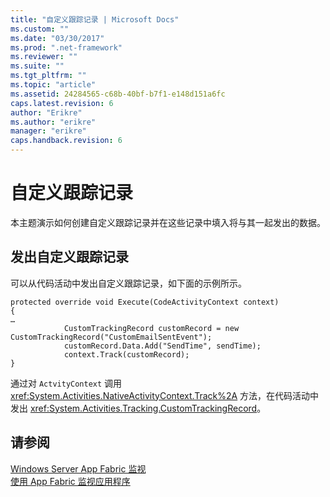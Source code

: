 ```yaml
---
title: "自定义跟踪记录 | Microsoft Docs"
ms.custom: ""
ms.date: "03/30/2017"
ms.prod: ".net-framework"
ms.reviewer: ""
ms.suite: ""
ms.tgt_pltfrm: ""
ms.topic: "article"
ms.assetid: 24284565-c68b-40bf-b7f1-e148d151a6fc
caps.latest.revision: 6
author: "Erikre"
ms.author: "erikre"
manager: "erikre"
caps.handback.revision: 6
---
```

# 自定义跟踪记录
本主题演示如何创建自定义跟踪记录并在这些记录中填入将与其一起发出的数据。  
  
## 发出自定义跟踪记录  
 可以从代码活动中发出自定义跟踪记录，如下面的示例所示。  
  
```  
protected override void Execute(CodeActivityContext context)  
{  
…  
            CustomTrackingRecord customRecord = new CustomTrackingRecord("CustomEmailSentEvent");  
            customRecord.Data.Add("SendTime", sendTime);  
            context.Track(customRecord);  
}  
```  
  
 通过对 `ActvityContext` 调用 <xref:System.Activities.NativeActivityContext.Track%2A> 方法，在代码活动中发出 <xref:System.Activities.Tracking.CustomTrackingRecord>。  
  
## 请参阅  
 [Windows Server App Fabric 监视](http://go.microsoft.com/fwlink/?LinkId=201273)   
 [使用 App Fabric 监视应用程序](http://go.microsoft.com/fwlink/?LinkId=201275)